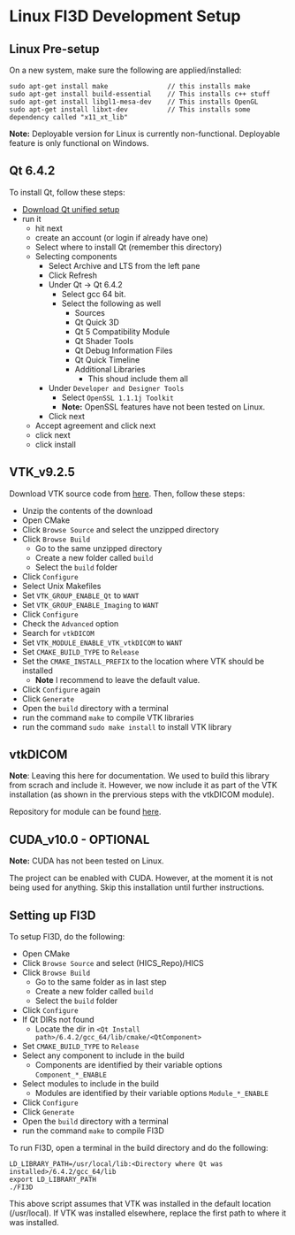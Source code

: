 # Linux FI3D Development Setup

## Linux Pre-setup

On a new system, make sure the following are applied/installed:

```
sudo apt-get install make               // this installs make
sudo apt-get install build-essential    // This installs c++ stuff
sudo apt-get install libgl1-mesa-dev    // This installs OpenGL
sudo apt-get install libxt-dev          // This installs some dependency called "x11_xt_lib"
```
<b>Note:</b> Deployable version for Linux is currently non-functional. Deployable feature is only functional on Windows.

## Qt 6.4.2

To install Qt, follow these steps:

* [Download Qt unified setup](https://www.qt.io/download)
* run it
  * hit next
  * create an account (or login if already have one)
  * Select where to install Qt (remember this directory)
  * Selecting components
    * Select Archive and LTS from the left pane
    * Click Refresh
    * Under Qt -> Qt 6.4.2
      * Select gcc 64 bit.
      * Select the following as well
        * Sources
        * Qt Quick 3D
        * Qt 5 Compatibility Module
        * Qt Shader Tools
        * Qt Debug Information Files
        * Qt Quick Timeline
        * Additional Libraries
          * This shoud include them all
    * Under `Developer and Designer Tools`
      * Select `OpenSSL 1.1.1j Toolkit`
      * <b>Note:</b> OpenSSL features have not been tested on Linux.
    * Click next
  * Accept agreement and click next
  * click next
  * click install

## VTK_v9.2.5

Download VTK source code from [here](https://www.vtk.org/download/). Then, follow these steps:

* Unzip the contents of the download
* Open CMake
* Click `Browse Source` and select the unzipped directory
* Click `Browse Build`
  * Go to the same unzipped directory
  * Create a new folder called `build`
  * Select the `build` folder
* Click `Configure`
* Select Unix Makefiles
* Set `VTK_GROUP_ENABLE_Qt` to `WANT`
* Set `VTK_GROUP_ENABLE_Imaging` to `WANT`
* Click `Configure`
* Check the `Advanced` option
* Search for `vtkDICOM`
* Set `VTK_MODULE_ENABLE_VTK_vtkDICOM` to `WANT`
* Set `CMAKE_BUILD_TYPE` to `Release`
* Set the `CMAKE_INSTALL_PREFIX` to the location where VTK should be installed
  * <b>Note</b> I recommend to leave the default value.
* Click `Configure` again
* Click `Generate`
* Open the `build` directory with a terminal
* run the command `make` to compile VTK libraries
* run the command `sudo make install` to install VTK library

## vtkDICOM

<b>Note</b>: Leaving this here for documentation. We used to build this library from scrach and include it. However, we now include it as part of the VTK installation (as shown in the prervious steps with the vtkDICOM module).

Repository for module can be found [here](https://github.com/dgobbi/vtk-dicom).

## CUDA_v10.0 - OPTIONAL

<b>Note:</b> CUDA has not been tested on Linux.

The project can be enabled with CUDA. However, at the moment it is not being used for anything. Skip this installation until further instructions.

## Setting up FI3D

To setup FI3D, do the following:

* Open CMake
* Click `Browse Source` and select (HICS_Repo)/HICS
* Click `Browse Build`
  * Go to the same folder as in last step
  * Create a new folder called `build`
  * Select the `build` folder
* Click `Configure`
* If Qt DIRs not found
  * Locate the dir in `<Qt Install path>/6.4.2/gcc_64/lib/cmake/<QtComponent>`
* Set `CMAKE_BUILD_TYPE` to `Release`
* Select any component to include in the build
  * Components are identified by their variable options `Component_*_ENABLE`
* Select modules to include in the build
  * Modules are identified by their variable options `Module_*_ENABLE`
* Click `Configure`
* Click `Generate`
* Open the `build` directory with a terminal
* run the command `make` to compile FI3D

To run FI3D, open a terminal in the build directory and do the following:

``` Shell
LD_LIBRARY_PATH=/usr/local/lib:<Directory where Qt was installed>/6.4.2/gcc_64/lib
export LD_LIBRARY_PATH
./FI3D
```

This above script assumes that VTK was installed in the default location (/usr/local). If VTK was installed elsewhere, replace the first path to where it was installed.

